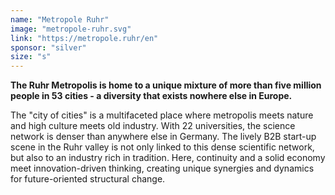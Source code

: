 ```yaml
---
name: "Metropole Ruhr"
image: "metropole-ruhr.svg"
link: "https://metropole.ruhr/en"
sponsor: "silver"
size: "s"
---
```


**The Ruhr Metropolis is home to a unique mixture of more than five million people in 53 cities - a diversity that exists nowhere else in Europe.**

The "city of cities" is a multifaceted place where metropolis meets nature and high culture meets old industry. With 22 universities, the science network is denser than anywhere else in Germany. The lively B2B start-up scene in the Ruhr valley is not only linked to this dense scientific network, but also to an industry rich in tradition. Here, continuity and a solid economy meet innovation-driven thinking, creating unique synergies and dynamics for future-oriented structural change.
